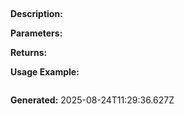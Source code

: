 
## 

**Description:** 

**Parameters:**


**Returns:** 

**Usage Example:**
```typescript

```

**Generated:** 2025-08-24T11:29:36.627Z
